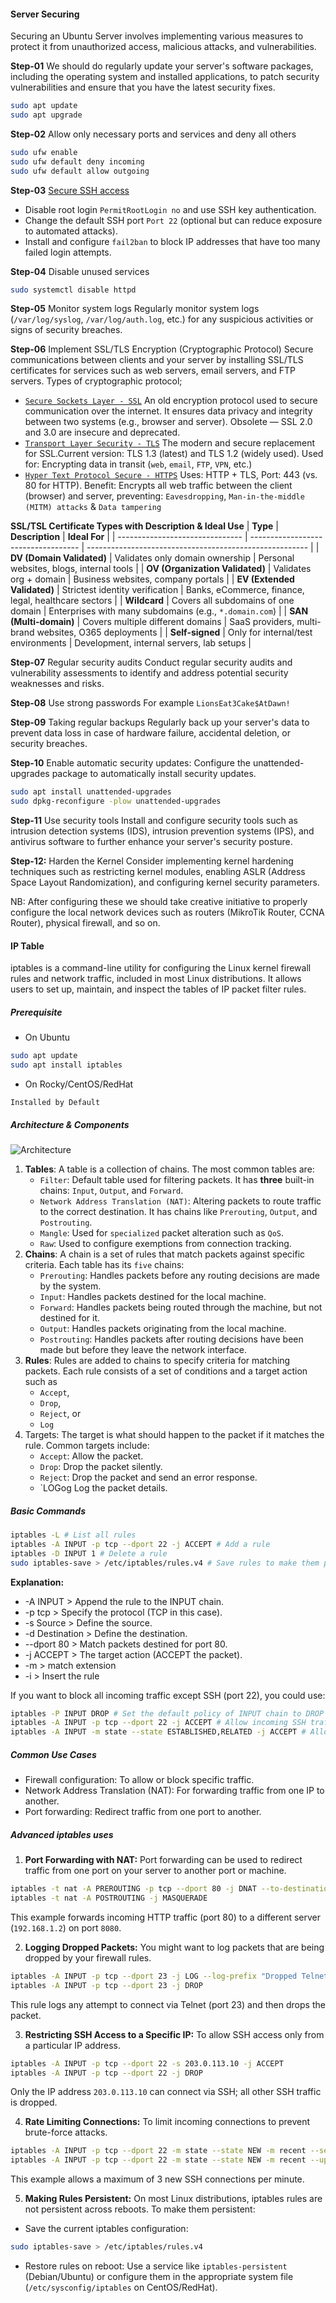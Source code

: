 #### Server Securing
Securing an Ubuntu Server involves implementing various measures to protect it from unauthorized access, malicious attacks, and vulnerabilities.

**Step-01** We should do regularly update your server's software packages, including the operating system and installed applications, to patch security vulnerabilities and ensure that you have the latest security fixes.
```bash
sudo apt update
sudo apt upgrade
```
**Step-02** Allow only necessary ports and services and deny all others
```bash
sudo ufw enable
sudo ufw default deny incoming
sudo ufw default allow outgoing
```

**Step-03** [Secure SSH access](https://github.com/jakir-ruet/ubuntu-server-administration/blob/master/03-remote-management/README.MD)
- Disable root login `PermitRootLogin no` and use SSH key authentication.
- Change the default SSH port `Port 22` (optional but can reduce exposure to automated attacks).
- Install and configure `fail2ban` to block IP addresses that have too many failed login attempts.

**Step-04** Disable unused services
```bash
sudo systemctl disable httpd
```

**Step-05** Monitor system logs
Regularly monitor system logs (`/var/log/syslog`, `/var/log/auth.log`, etc.) for any suspicious activities or signs of security breaches.

**Step-06** Implement SSL/TLS Encryption (Cryptographic Protocol)
Secure communications between clients and your server by installing SSL/TLS certificates for services such as web servers, email servers, and FTP servers. Types of cryptographic protocol;
- [`Secure Sockets Layer - SSL`](https://www.digicert.com/faq/public-trust-and-certificates/what-is-ssl)
  An old encryption protocol used to secure communication over the internet. It ensures data privacy and integrity between two systems (e.g., browser and server). Obsolete — SSL 2.0 and 3.0 are insecure and deprecated.
- [`Transport Layer Security - TLS`](https://www.digicert.com/tls-ssl/tls-ssl-certificates)
  The modern and secure replacement for SSL.Current version: TLS 1.3 (latest) and TLS 1.2 (widely used). Used for: Encrypting data in transit (`web`, `email`, `FTP`, `VPN`, etc.)
- [`Hyper Text Protocol Secure - HTTPS`](https://www.digicert.com/faq/vulnerability-management/what-is-https-everywhere)
  Uses: HTTP + TLS, Port: 443 (vs. 80 for HTTP). Benefit: Encrypts all web traffic between the client (browser) and server, preventing: `Eavesdropping`, `Man-in-the-middle (MITM) attacks` & `Data tampering`

**SSL/TSL Certificate Types with Description & Ideal Use**
| **Type**                        | **Description**                     | **Ideal For**                                           |
| ------------------------------- | ----------------------------------- | ------------------------------------------------------- |
| **DV (Domain Validated)**       | Validates only domain ownership     | Personal websites, blogs, internal tools                |
| **OV (Organization Validated)** | Validates org + domain              | Business websites, company portals                      |
| **EV (Extended Validated)**     | Strictest identity verification     | Banks, eCommerce, finance, legal, healthcare sectors    |
| **Wildcard**                    | Covers all subdomains of one domain | Enterprises with many subdomains (e.g., `*.domain.com`) |
| **SAN (Multi-domain)**          | Covers multiple different domains   | SaaS providers, multi-brand websites, O365 deployments  |
| **Self-signed**                 | Only for internal/test environments | Development, internal servers, lab setups               |

**Step-07** Regular security audits
Conduct regular security audits and vulnerability assessments to identify and address potential security weaknesses and risks.

**Step-08** Use strong passwords
For example `LionsEat3Cake$AtDawn!`

**Step-09** Taking regular backups
Regularly back up your server's data to prevent data loss in case of hardware failure, accidental deletion, or security breaches.

**Step-10** Enable automatic security updates:
Configure the unattended-upgrades package to automatically install security updates.

```bash
sudo apt install unattended-upgrades
sudo dpkg-reconfigure -plow unattended-upgrades
```

**Step-11** Use security tools
Install and configure security tools such as intrusion detection systems (IDS), intrusion prevention systems (IPS), and antivirus software to further enhance your server's security posture.

**Step-12:** Harden the Kernel
Consider implementing kernel hardening techniques such as restricting kernel modules, enabling ASLR (Address Space Layout Randomization), and configuring kernel security parameters.

NB:
After configuring these we should take creative initiative to properly configure the local network devices such as routers (MikroTik Router, CCNA Router), physical firewall, and so on.

#### IP Table
iptables is a command-line utility for configuring the Linux kernel firewall rules and network traffic, included in most Linux distributions. It allows users to set up, maintain, and inspect the tables of IP packet filter rules.

##### Prerequisite
- On Ubuntu
```bash
sudo apt update
sudo apt install iptables
```
- On Rocky/CentOS/RedHat
```text
Installed by Default
```

##### Architecture & Components
![Architecture](/img/iptables%20architecture.png)
1. **Tables**: A table is a collection of chains. The most common tables are:
   - `Filter`: Default table used for filtering packets. It has **three** built-in chains: `Input`, `Output`, and `Forward`.
   - `Network Address Translation (NAT)`: Altering packets to route traffic to the correct destination. It has chains like `Prerouting`, `Output`, and `Postrouting`.
   - `Mangle`: Used for `specialized` packet alteration such as `QoS`.
   - `Raw`: Used to configure exemptions from connection tracking.
2. **Chains**: A chain is a set of rules that match packets against specific criteria. Each table has its `five` chains:
   - `Prerouting`: Handles packets before any routing decisions are made by the system. 
   - `Input`: Handles packets destined for the local machine.
   - `Forward`: Handles packets being routed through the machine, but not destined for it.
   - `Output`: Handles packets originating from the local machine.
   - `Postrouting`: Handles packets after routing decisions have been made but before they leave the network interface.
3. **Rules**: Rules are added to chains to specify criteria for matching packets. Each rule consists of a set of conditions and a target action such as 
   - `Accept`, 
   - `Drop`, 
   - `Reject`, or 
   - `Log`
4. Targets: The target is what should happen to the packet if it matches the rule. Common targets include:
   - `Accept`: Allow the packet.
   - `Drop`: Drop the packet silently.
   - `Reject`: Drop the packet and send an error response.
   - `LOGog Log the packet details.

##### Basic Commands
```bash
iptables -L # List all rules
iptables -A INPUT -p tcp --dport 22 -j ACCEPT # Add a rule
iptables -D INPUT 1 # Delete a rule
sudo iptables-save > /etc/iptables/rules.v4 # Save rules to make them persistent across reboots
```

**Explanation:**
- -A INPUT > Append the rule to the INPUT chain.
- -p tcp > Specify the protocol (TCP in this case).
- -s Source > Define the source.
- -d Destination > Define the destination.
- --dport 80 > Match packets destined for port 80.
- -j ACCEPT > The target action (ACCEPT the packet).
- -m > match extension
- -i > Insert the rule

If you want to block all incoming traffic except SSH (port 22), you could use:
```bash
iptables -P INPUT DROP # Set the default policy of INPUT chain to DROP
iptables -A INPUT -p tcp --dport 22 -j ACCEPT # Allow incoming SSH traffic
iptables -A INPUT -m state --state ESTABLISHED,RELATED -j ACCEPT # Allow established/related traffic
```
##### Common Use Cases
- Firewall configuration: To allow or block specific traffic.
- Network Address Translation (NAT): For forwarding traffic from one IP to another.
- Port forwarding: Redirect traffic from one port to another.

##### Advanced iptables uses
1. **Port Forwarding with NAT:** Port forwarding can be used to redirect traffic from one port on your server to another port or machine.
```bash
iptables -t nat -A PREROUTING -p tcp --dport 80 -j DNAT --to-destination 192.168.1.2:8080
iptables -t nat -A POSTROUTING -j MASQUERADE
```
This example forwards incoming HTTP traffic (port 80) to a different server (`192.168.1.2`) on port `8080`.

2. **Logging Dropped Packets:** You might want to log packets that are being dropped by your firewall rules.
```bash
iptables -A INPUT -p tcp --dport 23 -j LOG --log-prefix "Dropped Telnet Packet: "
iptables -A INPUT -p tcp --dport 23 -j DROP
```
This rule logs any attempt to connect via Telnet (port 23) and then drops the packet.

3. **Restricting SSH Access to a Specific IP:** To allow SSH access only from a particular IP address.
```bash
iptables -A INPUT -p tcp --dport 22 -s 203.0.113.10 -j ACCEPT
iptables -A INPUT -p tcp --dport 22 -j DROP
```
Only the IP address `203.0.113.10` can connect via SSH; all other SSH traffic is dropped.

4. **Rate Limiting Connections:** To limit incoming connections to prevent brute-force attacks.
```bash
iptables -A INPUT -p tcp --dport 22 -m state --state NEW -m recent --set
iptables -A INPUT -p tcp --dport 22 -m state --state NEW -m recent --update --seconds 60 --hitcount 4 -j DROP
```
This example allows a maximum of 3 new SSH connections per minute.

5. **Making Rules Persistent:** On most Linux distributions, iptables rules are not persistent across reboots. To make them persistent:
- Save the current iptables configuration:
```bash
sudo iptables-save > /etc/iptables/rules.v4
```
- Restore rules on reboot: Use a service like `iptables-persistent` (Debian/Ubuntu) or configure them in the appropriate system file (`/etc/sysconfig/iptables` on CentOS/RedHat).
